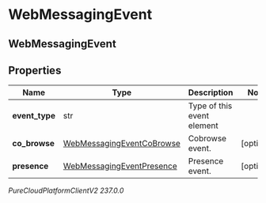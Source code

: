 # WebMessagingEvent

## WebMessagingEvent

## Properties

|Name | Type | Description | Notes|
|------------ | ------------- | ------------- | -------------|
| **event_type** | str | Type of this event element | |
| **co_browse** | [WebMessagingEventCoBrowse](WebMessagingEventCoBrowse) | Cobrowse event. | [optional] |
| **presence** | [WebMessagingEventPresence](WebMessagingEventPresence) | Presence event. | [optional] |



_PureCloudPlatformClientV2 237.0.0_
